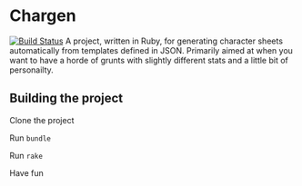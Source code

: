 # Chargen
[![Build Status](https://travis-ci.org/MikeCobra/chargen.svg?branch=master)](https://travis-ci.org/MikeCobra/chargen)
 A project, written in Ruby, for generating character sheets automatically from
 templates defined in JSON. Primarily aimed at when you want to have a horde of
 grunts with slightly different stats and a little bit of personailty.

## Building the project

Clone the project

Run `bundle`

Run `rake`

Have fun
